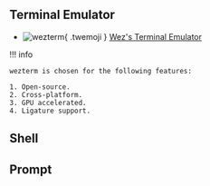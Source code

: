 ## Terminal Emulator

<div class="grid cards" markdown>

- ![wezterm](/assets/img/uses-this/icons/wezterm.png){ .twemoji } [Wez's Terminal Emulator](https://wezfurlong.org/wezterm/)

</div>

!!! info

    wezterm is chosen for the following features:

    1. Open-source.
    2. Cross-platform.
    3. GPU accelerated.
    4. Ligature support.

## Shell



## Prompt